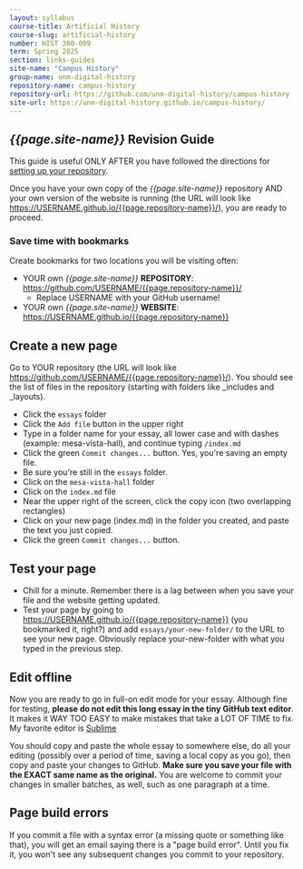 ```yaml
---
layout: syllabus
course-title: Artificial History
course-slug: artificial-history
number: HIST 300-009
term: Spring 2025
section: links-guides
site-name: "Campus History"
group-name: unm-digital-history
repository-name: campus-history
repository-url: https://github.com/unm-digital-history/campus-history
site-url: https://unm-digital-history.github.io/campus-history/
---
```


## _{{page.site-name}}_ Revision Guide

This guide is useful ONLY AFTER you have followed the directions for [setting up your repository](campus-history-setup).

Once you have your own copy of the  _{{page.site-name}}_ repository AND your own version of the website is running (the URL will look like https://USERNAME.github.io/{{page.repository-name}}/), you are ready to proceed.

### Save time with bookmarks
Create bookmarks for two locations you will be visiting often:
- YOUR own _{{page.site-name}}_ **REPOSITORY**: https://github.com/USERNAME/{{page.repository-name}}/
  - Replace USERNAME with your GitHub username!
- YOUR own _{{page.site-name}}_ **WEBSITE**: https://USERNAME.github.io/{{page.repository-name}}

## Create a new page
Go to YOUR repository (the URL will look like https://github.com/USERNAME/{{page.repository-name}}/). You should see the list of files in the repository (starting with folders like _includes and _layouts).

- Click the `essays` folder 
- Click the `Add file` button in the upper right
- Type in a folder name for your essay, all lower case and with dashes (example: mesa-vista-hall), and continue typing `/index.md`
- Click the green `Commit changes...` button. Yes, you're saving an empty file.
- Be sure you're still in the `essays` folder.
- Click on the `mesa-vista-hall` folder
- Click on the `index.md` file 
- Near the upper right of the screen, click the copy icon (two overlapping rectangles)
- Click on your new page (index.md) in the folder you created, and paste the text you just copied.
 - Click the green `Commit changes...` button.


## Test your page
- Chill for a minute. Remember there is a lag between when you save your file and the website getting updated.
- Test your page by going to https://USERNAME.github.io/{{page.repository-name}} (you bookmarked it, right?) and add  `essays/your-new-folder/` to the URL to see your new page. Obviously replace your-new-folder with what you typed in the previous step.

## Edit offline
Now you are ready to go in full-on edit mode for your essay. Although fine for testing, **please do not edit this long essay in the tiny GitHub text editor**. It makes it WAY TOO EASY to make mistakes that take a LOT OF TIME to fix. My favorite editor is [Sublime](https://www.sublimetext.com/)

You should copy and paste the whole essay to somewhere else, do all your editing (possibly over a period of time, saving a local copy as you go), then copy and paste your changes to GitHub. **Make sure you save your file with the EXACT same name as the original.** You are welcome to commit your changes in smaller batches, as well, such as one paragraph at a time.

## Page build errors
If you commit a file with a syntax error (a missing quote or something like that), you will get an email saying there is a "page build error". Until you fix it, you won't see any subsequent changes you commit to your repository.


